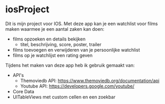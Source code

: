# iosProject
Dit is mijn project voor IOS.
Met deze app kan je een watchlist voor films maken waarmee je een aantal zaken kan doen:
  - films opzoeken en details bekijken
    - titel, beschrijving, score, poster, trailer
  - films toevoegen en verwijderen van je persoonlijke watchlist
  - films op je watchlijst een rating geven

Tijdens het maken van deze app heb ik gebruik gemaakt van:
  - API's
    - Themoviedb API: https://www.themoviedb.org/documentation/api
    - Youtube API: https://developers.google.com/youtube/
  - Core Data
  - UITableViews met custom cellen en een zoekbar
